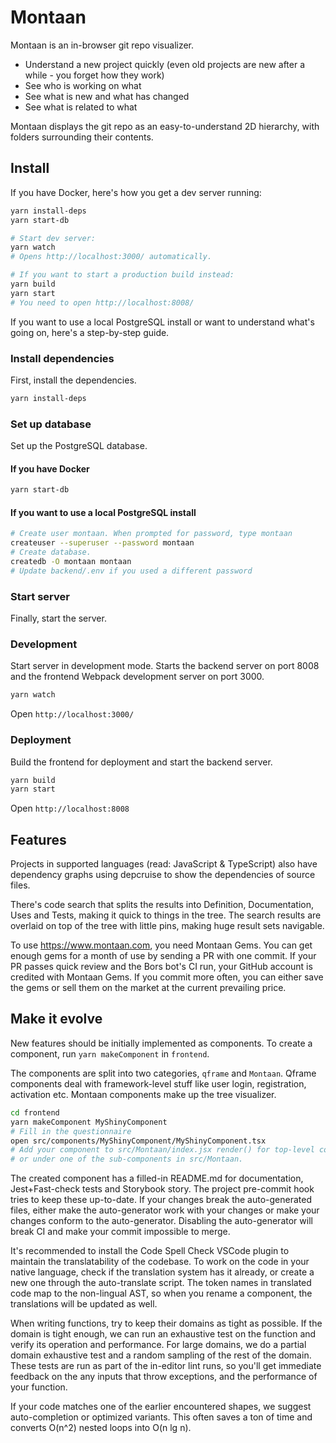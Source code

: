 # Montaan

Montaan is an in-browser git repo visualizer.

- Understand a new project quickly (even old projects are new after a while - you forget how they work)
- See who is working on what
- See what is new and what has changed
- See what is related to what

Montaan displays the git repo as an easy-to-understand 2D hierarchy, with folders surrounding their contents. 

## Install

If you have Docker, here's how you get a dev server running:

```bash
yarn install-deps
yarn start-db

# Start dev server:
yarn watch
# Opens http://localhost:3000/ automatically.

# If you want to start a production build instead:
yarn build
yarn start
# You need to open http://localhost:8008/
```

If you want to use a local PostgreSQL install or want to understand what's going on, here's a step-by-step guide.

### Install dependencies

First, install the dependencies.

```bash
yarn install-deps
```

### Set up database

Set up the PostgreSQL database.

#### If you have Docker

```bash
yarn start-db
```

#### If you want to use a local PostgreSQL install

```bash
# Create user montaan. When prompted for password, type montaan
createuser --superuser --password montaan
# Create database.
createdb -O montaan montaan
# Update backend/.env if you used a different password
```

### Start server
Finally, start the server.

### Development

Start server in development mode. Starts the backend server on port 8008 and the frontend Webpack development server on port 3000.

```bash
yarn watch
```

Open `http://localhost:3000/`

### Deployment

Build the frontend for deployment and start the backend server.

```bash
yarn build
yarn start
```

Open `http://localhost:8008`

## Features

Projects in supported languages (read: JavaScript & TypeScript) also have dependency graphs using depcruise to show the dependencies of source files.

There's code search that splits the results into Definition, Documentation, Uses and Tests, making it quick to things in the tree. The search results are overlaid on top of the tree with little pins, making huge result sets navigable.

To use https://www.montaan.com, you need Montaan Gems. You can get enough gems for a month of use by sending a PR with one commit. If your PR passes quick review and the Bors bot's CI run, your GitHub account is credited with Montaan Gems. If you commit more often, you can either save the gems or sell them on the market at the current prevailing price.


## Make it evolve

New features should be initially implemented as components. To create a component, run `yarn makeComponent` in `frontend`.

The components are split into two categories, `qframe` and `Montaan`. Qframe components deal with framework-level stuff like user login, registration, activation etc. Montaan components make up the tree visualizer.

```sh
cd frontend
yarn makeComponent MyShinyComponent
# Fill in the questionnaire
open src/components/MyShinyComponent/MyShinyComponent.tsx
# Add your component to src/Montaan/index.jsx render() for top-level components
# or under one of the sub-components in src/Montaan.
```

The created component has a filled-in README.md for documentation, Jest+Fast-check tests and Storybook story. The project pre-commit hook tries to keep these up-to-date. If your changes break the auto-generated files, either make the auto-generator work with your changes or make your changes conform to the auto-generator. Disabling the auto-generator will break CI and make your commit impossible to merge.

It's recommended to install the Code Spell Check VSCode plugin to maintain the translatability of the codebase. To work on the code in your native language, check if the translation system has it already, or create a new one through the auto-translate script. The token names in translated code map to the non-lingual AST, so when you rename a component, the translations will be updated as well.

When writing functions, try to keep their domains as tight as possible. If the domain is tight enough, we can run an exhaustive test on the function and verify its operation and performance. For large domains, we do a partial domain exhaustive test and a random sampling of the rest of the domain. These tests are run as part of the in-editor lint runs, so you'll get immediate feedback on the any inputs that throw exceptions, and the performance of your function.

If your code matches one of the earlier encountered shapes, we suggest auto-completion or optimized variants. This often saves a ton of time and converts O(n^2) nested loops into O(n lg n).